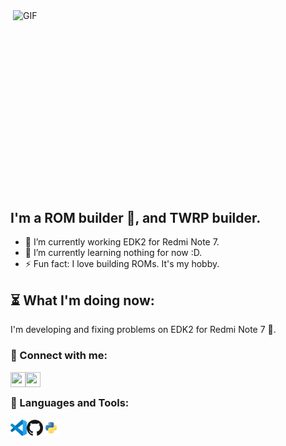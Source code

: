 <img align="right" alt="GIF" src="https://github.com/abhisheknaiidu/abhisheknaiidu/blob/master/code.gif?raw=true" width="500" height="320" />

## I'm a ROM builder 🚀, and TWRP builder.
- 🔭 I’m currently working EDK2 for Redmi Note 7.
- 🌱 I’m currently learning nothing for now :D.
- ⚡ Fun fact: I love building ROMs. It's my hobby.


## ⏳ What I'm doing now:
I'm developing and fixing problems on EDK2 for Redmi Note 7 🚀.
<br />

### 📩 Connect with me:

[<img align="left" height="24" width="24" src="https://raw.githubusercontent.com/dheereshagrwal/colored-icons/48168dc3cb093fba153af35248e1a54db5b08494/public/icons/instagram/instagram.svg" />][instagram]
[<img align="left" height="24" width="24" src="https://raw.githubusercontent.com/dheereshagrwal/colored-icons/48168dc3cb093fba153af35248e1a54db5b08494/public/icons/gmail/gmail.svg" />][gmail]

<br />

### 🔧 Languages and Tools:

[<img align="left" alt="Visual Studio Code" width="26px" src="https://raw.githubusercontent.com/github/explore/80688e429a7d4ef2fca1e82350fe8e3517d3494d/topics/visual-studio-code/visual-studio-code.png" />][vsCode]
[<img align="left" alt="GitHub" width="26px" src="https://raw.githubusercontent.com/github/explore/78df643247d429f6cc873026c0622819ad797942/topics/github/github.png" />][github]
[<img align="left" alt="Python" width="26px" src="https://raw.githubusercontent.com/github/explore/cebd63002168a05a6a642f309227eefeccd92950/topics/python/python.png" />][python]

<br />


<br />
<br />
<br />
<br />
<br />

[instagram]: https://www.instagram.com/1__b_a__c
[gmail]: mailto:cgorkem704@gmail.com
[vsCode]: https://code.visualstudio.com/
[github]: https://github.com/meeo11
[python]: https://www.python.org/
